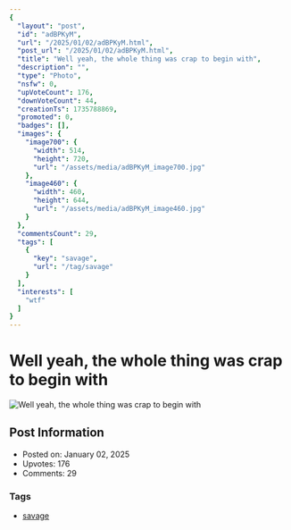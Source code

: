 ```yaml
---
{
  "layout": "post",
  "id": "adBPKyM",
  "url": "/2025/01/02/adBPKyM.html",
  "post_url": "/2025/01/02/adBPKyM.html",
  "title": "Well yeah, the whole thing was crap to begin with",
  "description": "",
  "type": "Photo",
  "nsfw": 0,
  "upVoteCount": 176,
  "downVoteCount": 44,
  "creationTs": 1735788869,
  "promoted": 0,
  "badges": [],
  "images": {
    "image700": {
      "width": 514,
      "height": 720,
      "url": "/assets/media/adBPKyM_image700.jpg"
    },
    "image460": {
      "width": 460,
      "height": 644,
      "url": "/assets/media/adBPKyM_image460.jpg"
    }
  },
  "commentsCount": 29,
  "tags": [
    {
      "key": "savage",
      "url": "/tag/savage"
    }
  ],
  "interests": [
    "wtf"
  ]
}
---
```


# Well yeah, the whole thing was crap to begin with

![Well yeah, the whole thing was crap to begin with](/assets/media/adBPKyM_image700.jpg)

## Post Information

- Posted on: January 02, 2025
- Upvotes: 176
- Comments: 29

### Tags

- [savage](/tag/savage)
